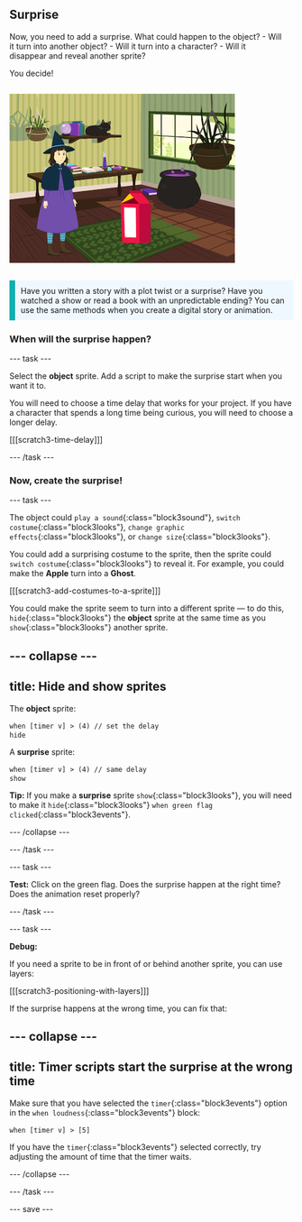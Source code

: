 ## Surprise

<div style="display: flex; flex-wrap: wrap">
<div style="flex-basis: 200px; flex-grow: 1; margin-right: 15px;">
Now, you need to add a surprise. What could happen to the object? 
- Will it turn into another object? 
- Will it turn into a character? 
- Will it disappear and reveal another sprite? 

You decide!
</div>
<div>

![The 'Cat magic' project showing the surprise.](images/cat-magic.png)

</div>
</div>

<p style="border-left: solid; border-width:10px; border-color: #0faeb0; background-color: aliceblue; padding: 10px;">
Have you written a story with a plot twist or a surprise? Have you watched a show or read a book with an unpredictable ending? You can use the same methods when you create a digital story or animation. 
</p>

### When will the surprise happen?

--- task ---

Select the **object** sprite. Add a script to make the surprise start when you want it to. 

You will need to choose a time delay that works for your project. If you have a character that spends a long time being curious, you will need to choose a longer delay.

[[[scratch3-time-delay]]]

--- /task ---

### Now, create the surprise!

--- task ---

The object could `play a sound`{:class="block3sound"}, `switch costume`{:class="block3looks"}, `change graphic effects`{:class="block3looks"}, or `change size`{:class="block3looks"}.

You could add a surprising costume to the sprite, then the sprite could `switch costume`{:class="block3looks"} to reveal it. For example, you could make the **Apple** turn into a **Ghost**.

[[[scratch3-add-costumes-to-a-sprite]]]

You could make the sprite seem to turn into a different sprite — to do this, `hide`{:class="block3looks"} the **object** sprite at the same time as you `show`{:class="block3looks"} another sprite.

--- collapse ---
---
title: Hide and show sprites
---

The **object** sprite:
```blocks3
when [timer v] > (4) // set the delay
hide
```

A **surprise** sprite:
```blocks3
when [timer v] > (4) // same delay
show
```

**Tip:** If you make a **surprise** sprite `show`{:class="block3looks"}, you will need to make it `hide`{:class="block3looks"} `when green flag clicked`{:class="block3events"}.

--- /collapse ---

--- /task ---

--- task ---

**Test:** Click on the green flag. Does the surprise happen at the right time? Does the animation reset properly?

--- /task ---

--- task ---

**Debug:**

If you need a sprite to be in front of or behind another sprite, you can use layers:

[[[scratch3-positioning-with-layers]]]

If the surprise happens at the wrong time, you can fix that:

--- collapse ---
---
title: Timer scripts start the surprise at the wrong time
---

Make sure that you have selected the `timer`{:class="block3events"} option in the `when loudness`{:class="block3events"} block:

```blocks3
when [timer v] > [5]
```

If you have the `timer`{:class="block3events"} selected correctly, try adjusting the amount of time that the timer waits.

--- /collapse ---

--- /task ---

--- save ---
